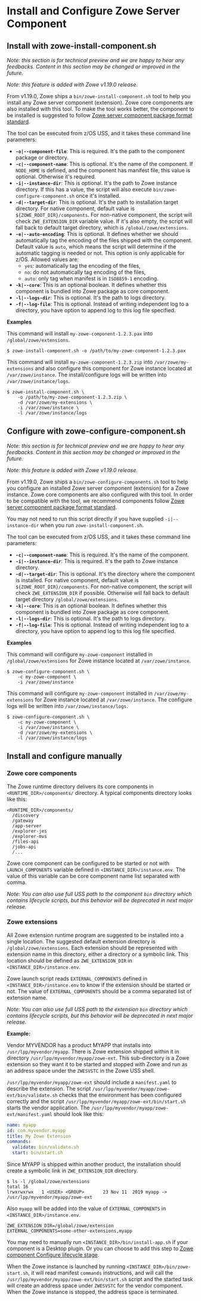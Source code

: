 # Install and Configure Zowe Server Component

## Install with zowe-install-component.sh <Badge text="Technical Preview"/>

_Note: this section is for technical preview and we are happy to hear any feedbacks. Content in this section may be changed or improved in the future._

_Note: this feature is added with Zowe v1.19.0 release._

From v1.19.0, Zowe ships a `bin/zowe-install-component.sh` tool to help you install any Zowe server component (extension). Zowe core components are also installed with this tool. To make the tool works better, the component to be installed is suggested to follow [Zowe server component package format standard](packaging-zos-extensions.md#zowe-server-component-package-format).

The tool can be executed from z/OS USS, and it takes these command line parameters:

- **`-o|--component-file`**: This is required. It's the path to the component package or directory.
- **`-c|--component-name`**: This is optional. It's the name of the component. If `NODE_HOME` is defined, and the component has manifest file, this value is optional. Otherwise it's required.
- **`-i|--instance-dir`**: This is optional. It's the path to Zowe instance directory. If this has a value, the script will also execute `bin/zowe-configure-component.sh` once it's installed.
- **`-d|--target-dir`**: This is optional. It's the path to installation target directory. For native component, default value is `${ZOWE_ROOT_DIR}/components`. For non-native component, the script will check `ZWE_EXTENSION_DIR` variable value. If it's also empty, the script will fall back to default target directory, which is `/global/zowe/extensions`.
- **`-e|--auto-encoding`**: This is optional. It defines whether we should automatically tag the encoding of the files shipped with the component. Default value is `auto`, which means the script will determine if the automatic tagging is needed or not. This option is only applicable for z/OS. Allowed values are:
  * `yes`: automatically tag the encoding of the files,
  * `no`: do not automatically tag encoding of the files,
  * `auto`: only tag when manifest is in `ISO8859-1` encoding.
- **`-k|--core`**: This is an optional boolean. It defines whether this component is bundled into Zowe package as core component.
- **`-l|--logs-dir`**: This is optional. It's the path to logs directory.
- **`-f|--log-file`**: This is optional. Instead of writing independent log to a directory, you have option to append log to this log file specified.

**Examples**

This command will install `my-zowe-component-1.2.3.pax` into `/global/zowe/extensions`.

```
$ zowe-install-component.sh -o /path/to/my-zowe-component-1.2.3.pax
```

This command will install `my-zowe-component-1.2.3.zip` into `/var/zowe/my-extensions` and also configure this component for Zowe instance located at `/var/zowe/instance`. The install/configure logs will be written into `/var/zowe/instance/logs`.

```
$ zowe-install-component.sh \
    -o /path/to/my-zowe-component-1.2.3.zip \
    -d /var/zowe/my-extensions \
    -i /var/zowe/instance \
    -l /var/zowe/instance/logs
```

## Configure with zowe-configure-component.sh <Badge text="Technical Preview"/>

_Note: this section is for technical preview and we are happy to hear any feedbacks. Content in this section may be changed or improved in the future._

_Note: this feature is added with Zowe v1.19.0 release._

From v1.19.0, Zowe ships a `bin/zowe-configure-components.sh` tool to help you configure an installed Zowe server component (extension) for a Zowe instance. Zowe core components are also configured with this tool. In order to be compatible with the tool, we recommend components follow [Zowe server component package format standard](packaging-zos-extensions.md#zowe-server-component-package-format).

You may not need to run this script directly if you have supplied `-i|--instance-dir` when you run `zowe-install-component.sh`.

The tool can be executed from z/OS USS, and it takes these command line parameters:

- **`-c|--component-name`**: This is required. It's the name of the component.
- **`-i|--instance-dir`**: This is required. It's the path to Zowe instance directory.
- **`-d|--target-dir`**: This is optional. It's the directory where the component is installed. For native component, default value is `${ZOWE_ROOT_DIR}/components`. For non-native component, the script will check `ZWE_EXTENSION_DIR` if possible. Otherwise will fall back to default target directory `/global/zowe/extensions`.
- **`-k|--core`**: This is an optional boolean. It defines whether this component is bundled into Zowe package as core component.
- **`-l|--logs-dir`**: This is optional. It's the path to logs directory.
- **`-f|--log-file`**: This is optional. Instead of writing independent log to a directory, you have option to append log to this log file specified.

**Examples**

This command will configure `my-zowe-component` installed in `/global/zowe/extensions` for Zowe instance located at `/var/zowe/instance`.

```
$ zowe-configure-component.sh \
    -c my-zowe-component \
    -i /var/zowe/instance
```

This command will configure `my-zowe-component` installed in `/var/zowe/my-extensions` for Zowe instance located at `/var/zowe/instance`. The configure logs will be written into `/var/zowe/instance/logs`.

```
$ zowe-configure-component.sh \
    -c my-zowe-component \
    -i /var/zowe/instance \
    -d /var/zowe/my-extensions \
    -l /var/zowe/instance/logs
```

## Install and configure manually

### Zowe core components

The Zowe runtime directory delivers its core components in `<RUNTIME_DIR>/components/` directory. A typical components directory looks like this:

```
<RUNTIME_DIR>/components/
  /discovery
  /gateway
  /app-server
  /explorer-jes
  /explorer-mvs
  /files-api
  /jobs-api
  /...
```

Zowe core component can be configured to be started or not with `LAUNCH_COMPONENTS` variable defined in `<INSTANCE_DIR>/instance.env`. The value of this variable can be core component name list separated with comma.

_Note: You can also use full USS path to the component `bin` directory which contains lifecycle scripts, but this behavior will be deprecated in next major release._

### Zowe extensions

All Zowe extension runtime program are suggested to be installed into a single location. The suggested default extension directory is `/global/zowe/extensions`. Each extension should be represented with extension name in this directory, either a directory or a symbolic link. This location should be defined as `ZWE_EXTENSION_DIR` in `<INSTANCE_DIR>/instance.env`.

Zowe launch script reads `EXTERNAL_COMPONENTS` defined in `<INSTANCE_DIR>/instance.env` to know if the extension should be started or not. The value of `EXTERNAL_COMPONENTS` should be a comma separated list of extension name.

_Note: You can also use full USS path to the extension `bin` directory which contains lifecycle scripts, but this behavior will be deprecated in next major release._

**Example:**

Vendor MYVENDOR has a product MYAPP that installs into `/usr/lpp/myvendor/myapp`. There is Zowe extension shipped within it in directory `/usr/lpp/myvendor/myapp/zowe-ext`. This sub-directory is a Zowe extension so they want it to be started and stopped with Zowe and run as an address space under the `ZWESVSTC` in the Zowe USS shell.   

`/usr/lpp/myvendor/myapp/zowe-ext` should include a `manifest.yaml` to describe the extension. The script `/usr/lpp/myvendor/myapp/zowe-ext/bin/validate.sh` checks that the environment has been configured correctly and the script `/usr/lpp/myvendor/myapp/zowe-ext/bin/start.sh` starts the vendor application. The `/usr/lpp/myvendor/myapp/zowe-ext/manifest.yaml` should look like this:

```yaml
name: myapp
id: com.myvendor.myapp
title: My Zowe Extension
commands:
  validate: bin/validate.sh
  start: bin/start.sh
```

Since MYAPP is shipped within another product, the installation should create a symbolic link in `ZWE_EXTENSION_DIR` directory.

```
$ ls -l /global/zowe/extensions
total 16
lrwxrwxrwx   1 <USER> <GROUP>       23 Nov 11  2019 myapp -> /usr/lpp/myvendor/myapp/zowe-ext
```

Also `myapp` will be added into the value of `EXTERNAL_COMPONENTS` in `<INSTANCE_DIR>/instance.env`.

```
ZWE_EXTENSION_DIR=/global/zowe/extension
EXTERNAL_COMPONENTS=some-other-extensions,myapp
```

You may need to manually run `<INSTANCE_DIR>/bin/install-app.sh` if your component is a Desktop plugin. Or you can choose to add this step to [Zowe component Configure lifecycle stage](lifecycling-with-zwesvstc.md#configure).

When the Zowe instance is launched by running `<INSTANCE_DIR>/bin/zowe-start.sh`, it will read manifest `commands` instructions, and will call the `/usr/lpp/myvendor/myapp/zowe-ext/bin/start.sh` script and the started task will create an address space under `ZWESVSTC` for the vendor component.  When the Zowe instance is stopped, the address space is terminated.

